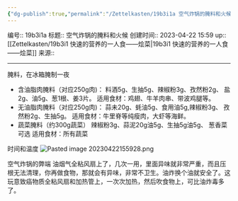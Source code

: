 ```yaml
---
{"dg-publish":true,"permalink":"/Zettelkasten/19b3i1a 空气炸锅的腌料和火候/","dgPassFrontmatter":true}
---
```


编号:: 19b3i1a
标题:: 空气炸锅的腌料和火候
创建时间:: 2023-04-22 15:59
up:: [[Zettelkasten/19b3i1 快速的营养的一人食——烩菜\|19b3i1 快速的营养的一人食——烩菜]]
来源:: 

---
腌料，在冰箱腌制一夜
- 含油脂肉腌料（对应250g肉)：
料酒5g、生抽5g、辣椒粉3g、孜然粉2g、
盐2g、油5g、葱1根、姜3片。
适用食材：鸡翅、牛羊肉串、带波鸡腿等。
- 无油脂肉腌料（对应250g肉)：
蒜未20g、蚝油5g、食用油5g,辣椒粉3g、
孜然粉2g、生抽5g。
适用食材：牛里脊等纯瘦肉，大虾等海鲜。
- 蔬菜腌料（约300g蔬菜）
辣椒粉3g、蒜泥20g油5g、生抽5g油5g、
葱香菜可选
适用食材：所有蔬菜

时间和温度
![Pasted image 20230422155928.png](/img/user/attachment/Pasted%20image%2020230422155928.png)

空气炸锅的弊端
油烟气全粘风扇上了，几次一用，里面异味就非常严重，而且压根无法清理，你再做食物，那就会有异味，非常不卫生。油炸换个油就安全了。这玩意致癌物质全粘风扇和加热管上，一次次加热，然后吹食物上，可比油炸毒多了。​